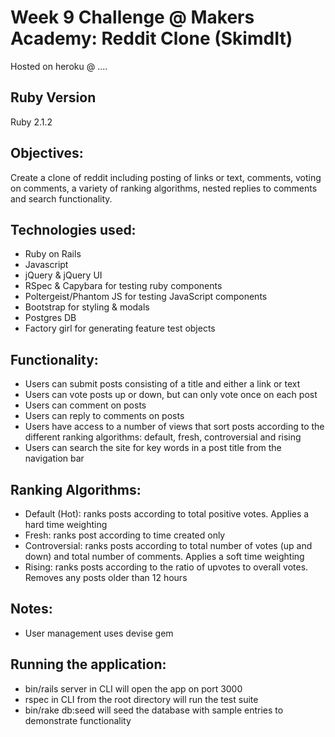 Week 9 Challenge @ Makers Academy: Reddit Clone (SkimdIt)
========================================================

Hosted on heroku @ ....

Ruby Version
------------

Ruby 2.1.2

Objectives:
-----------

Create a clone of reddit including posting of links or text, comments, voting on comments, a variety of ranking algorithms, nested replies to comments and search functionality.

Technologies used:
------------------
- Ruby on Rails
- Javascript
- jQuery & jQuery UI
- RSpec & Capybara for testing ruby components
- Poltergeist/Phantom JS for testing JavaScript components
- Bootstrap for styling & modals
- Postgres DB
- Factory girl for generating feature test objects

Functionality:
--------------

- Users can submit posts consisting of a title and either a link or text
- Users can vote posts up or down, but can only vote once on each post
- Users can comment on posts
- Users can reply to comments on posts
- Users have access to a number of views that sort posts according to the different ranking algorithms: default, fresh, controversial and rising
- Users can search the site for key words in a post title from the navigation bar

Ranking Algorithms:
-------------------
- Default (Hot): ranks posts according to total positive votes. Applies a hard time weighting 
- Fresh: ranks post according to time created only
- Controversial: ranks posts according to total number of votes (up and down) and total number of comments. Applies a soft time weighting
- Rising: ranks posts according to the ratio of upvotes to overall votes. Removes any posts older than 12 hours

Notes:
------
- User management uses devise gem

Running the application:
------------------------
- bin/rails server in CLI will open the app on port 3000
- rspec in CLI from the root directory will run the test suite 
- bin/rake db:seed will seed the database with sample entries to demonstrate functionality
